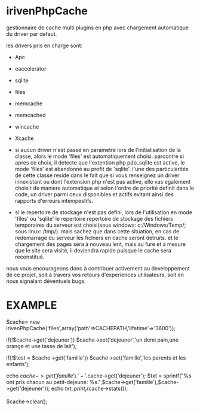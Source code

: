irivenPhpCache
==============
gestionnaire de cache multi plugins en php avec chargement automatique du driver par defaut. 

les drivers pris en charge sont:
- Apc
- eaccelerator
- sqlite
- files
- memcache
- memcached
- wincache
- Xcache

- si aucun driver n'est passé en parametre lors de l'initialisation de la classe, alors le mode 'files' est automatiquement choisi.
parcontre si apres ce choix, il detecte que l'extention php pdo_sqlite est active, le mode 'files' est abandonné au profit de 'sqlite'.
l'une des particularités de cette classe reside dans le fait que si vous renseignez un driver innexistant ou dont l'extension php n'est pas active, elle vas egalement choisir de maniere automatique et selon l'ordre de priorité definit dans le code, un driver parmi ceux disponibles et actifs evitant ainsi des rapports d'erreurs intempestifs.

- si le repertoire de stockage n'est pas defini, lors de l'utilisation en mode 'files' ou 'sqlite'
le repertoire repertoire de stockage des fichiers temporaires du serveur est choisi(sous windows: c:/Windows/Temp/; sous linux: /tmp/). mais sachez que dans cette situation, en cas de redemarrage du serveur les fichiers en cache seront detruits. et le chargement des pages sera à nouveau lent, mais au fure et à mesure que le site sera visité, il deviendra rapide puisque le cache sera reconstitué.

nous vous encourageons donc à contribuer activement au developpement de ce projet, 
soit à travers vos retours d'experiences utilisateurs, soit en nous signalant déventuels bugs.



EXAMPLE
========
   $cache= new irivenPhpCache('files',array('path'=>CACHEPATH,'lifetime'=>'3600'));
   
   if(!$cache->get('dejeuner')) $cache->set('dejeuner','un demi pain,une orange et une tasse de lait');
   
   if(!$test = $cache->get('famille')) $cache->set('famille','les parents et les enfants');
   
   echo $cache->get('famille'). ' - '.$cache->get('dejeuner');
   $txt = sprintf("%s ont pris chacun au petit-dejeuné: %s.",$cache->get('famille'),$cache->get('dejeuner'));
   echo $txt;
   print_r($cache->stats());
   
   $cache->clear();
